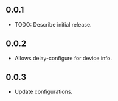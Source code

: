 ## 0.0.1

* TODO: Describe initial release.


## 0.0.2

* Allows delay-configure for device info.


## 0.0.3

* Update configurations.
